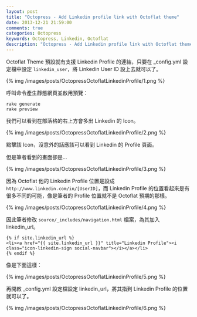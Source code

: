 ```yaml
---
layout: post
title: "Octopress - Add Linkedin profile link with Octoflat theme"
date: 2013-12-21 21:59:00
comments: true
categories: Octopress
keywords: Octopress, Linkedin, Octoflat
description: "Octopress - Add Linkedin profile link with Octoflat theme"
---
```


Octoflat Theme 預設就有支援 Linkedin Profile 的連結，只要在 _config.yml 設定檔中設定 `linkedin_user`，將 Linkedin User ID 設上去就可以了。  

<!--More-->

{% img /images/posts/OctopressOctoflatLinkedinProfile/1.png %}

呼叫命令產生靜態網頁並啟用預覽：

    rake generate
    rake preview


我們可以看到在部落格的右上方會多出 Linkedin 的 Icon。 

{% img /images/posts/OctopressOctoflatLinkedinProfile/2.png %}


點擊該 Icon，沒意外的話應該可以看到 Linkedin 的 Profile 頁面。  

但是筆者看到的畫面卻是...  

{% img /images/posts/OctopressOctoflatLinkedinProfile/3.png %}


因為 Octoflat 他的 Linkedin Profile 位置是設成 `http://www.linkedin.com/in/[UserID]`，而 Linkedin Profile 的位置看起來是有很多不同的可能，像是筆者的 Profile 位置就不是 Octoflat 預期的那樣。  

{% img /images/posts/OctopressOctoflatLinkedinProfile/4.png %}


因此筆者修改 `source/_includes/navigation.html` 檔案，為其加入 linkedin_url。 

    {% if site.linkedin_url %}
    <li><a href="{{ site.linkedin_url }}" title="Linkedin Profile"><i class="icon-linkedin-sign social-navbar"></i></a></li>
    {% endif %}


像是下面這樣：  

{% img /images/posts/OctopressOctoflatLinkedinProfile/5.png %}


再開啟 _config.yml 設定檔設定 linkedin_url，將其指到 Linkedin Profile 的位置就可以了。

{% img /images/posts/OctopressOctoflatLinkedinProfile/6.png %} 
